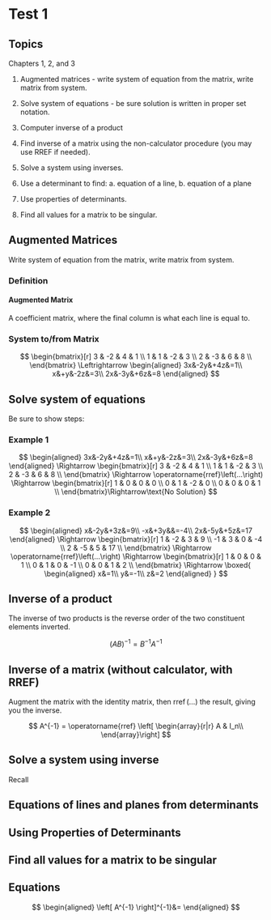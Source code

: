 # Test 1

## Topics

Chapters 1, 2, and 3

1.  Augmented matrices - write system of equation from the matrix, write
    matrix from system.

2.  Solve system of equations - be sure solution is written in proper
    set notation.

3.  Computer inverse of a product

4.  Find inverse of a matrix using the non-calculator procedure (you may
    use RREF if needed).

5.  Solve a system using inverses.

6.  Use a determinant to find: a. equation of a line, b. equation of a
    plane

7.  Use properties of determinants.

8.  Find all values for a matrix to be singular.

## Augmented Matrices

Write system of equation from the matrix, write matrix from system.

### Definition

#### Augmented Matrix

A coefficient matrix, where the final column is what each line is equal
to.

### System to/from Matrix

$$
\begin{bmatrix}[r]
    3 & -2 & 4  & 1 \\
    1 & 1  & -2 & 3 \\
    2 & -3 & 6  & 8 \\
\end{bmatrix}
\Leftrightarrow
\begin{aligned}
    3x&-2y&+4z&=1\\
    x&+y&-2z&=3\\
    2x&-3y&+6z&=8
\end{aligned}
$$

## Solve system of equations

Be sure to show steps:

### Example 1

$$
\begin{aligned}
    3x&-2y&+4z&=1\\
    x&+y&-2z&=3\\
    2x&-3y&+6z&=8
\end{aligned}
\Rightarrow
\begin{bmatrix}[r]
    3 & -2 & 4  & 1 \\
    1 & 1  & -2 & 3 \\
    2 & -3 & 6  & 8 \\
\end{bmatrix}
\Rightarrow
\operatorname{rref}\left(...\right)
\Rightarrow
\begin{bmatrix}[r]
    1 & 0 & 0  & 0 \\
    0 & 1 & -2 & 0 \\
    0 & 0 & 0  & 1 \\
\end{bmatrix}\Rightarrow\text{No Solution}
$$

### Example 2

$$
\begin{aligned}
    x&-2y&+3z&=9\\
    -x&+3y&&=-4\\
    2x&-5y&+5z&=17
\end{aligned}
\Rightarrow
\begin{bmatrix}[r]
    1 & -2 & 3 &  9 \\
   -1 &  3 & 0 & -4 \\
    2 & -5 & 5 & 17 \\
\end{bmatrix}
\Rightarrow
\operatorname{rref}\left(...\right)
\Rightarrow
\begin{bmatrix}[r]
    1 & 0 & 0 &  1 \\
    0 & 1 & 0 & -1 \\
    0 & 0 & 1 &  2 \\
\end{bmatrix}
\Rightarrow
\boxed{
\begin{aligned}
    x&=1\\
    y&=-1\\
    z&=2
\end{aligned}
}
$$

## Inverse of a product

The inverse of two products is the reverse order of the two constituent
elements inverted.

$$
(A B)^{-1}=B^{-1} A^{-1}
$$

## Inverse of a matrix (without calculator, with RREF)

Augment the matrix with the identity matrix, then
$\operatorname{rref}(\dots)$ the result, giving you the inverse.

$$
A^{-1} = \operatorname{rref} \left[ \begin{array}{r|r}
    A & I_n\\
\end{array}\right]
$$

## Solve a system using inverse

Recall

## Equations of lines and planes from determinants

## Using Properties of Determinants

## Find all values for a matrix to be singular

## Equations

$$
\begin{aligned}
    \left[ A^{-1} \right]^{-1}&=
\end{aligned}
$$
